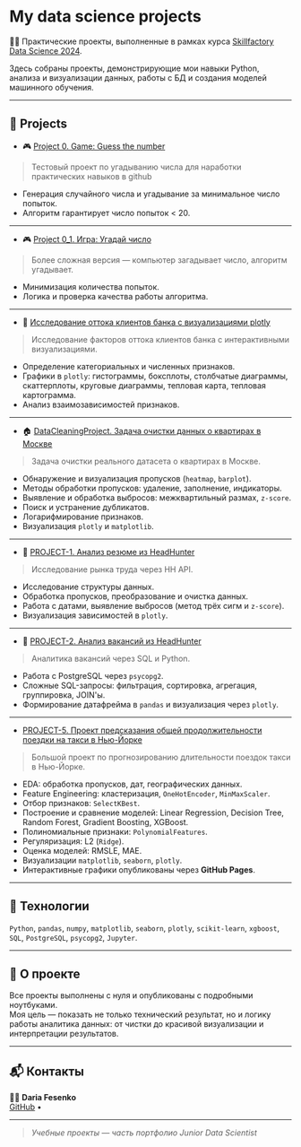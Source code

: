 # My data science projects

👩‍💻 Практические проекты, выполненные в рамках курса [Skillfactory Data Science 2024](https://skillfactory.ru/data-scientist).

Здесь собраны проекты, демонстрирующие мои навыки Python, анализа и визуализации данных, работы с БД и создания моделей машинного обучения.

---

## 🚀 Projects

* 🎮 [Project 0. Game: Guess the number](https://github.com/dafe1988/SF-DSPR-174/tree/master/Project_0)

> Тестовый проект по угадыванию числа для наработки практических навыков в github

- Генерация случайного числа и угадывание за минимальное число попыток.
- Алгоритм гарантирует число попыток < 20.

---

* 🎮 [Project 0_1. Игра: Угадай число](https://github.com/dafe1988/SF-DSPR-174/tree/master/Project_0_1)

> Более сложная версия — компьютер загадывает число, алгоритм угадывает.

- Минимизация количества попыток.
- Логика и проверка качества работы алгоритма.

---

* 🏦 [Исследование оттока клиентов банка с визуализациями plotly](https://github.com/dafe1988/SF-DSPR-174/tree/master/Churn_for_bank_customers)

> Исследование факторов оттока клиентов банка с интерактивными визуализациями.

- Определение категориальных и численных признаков.
- Графики в `plotly`: гистограммы, боксплоты, столбчатые диаграммы, скаттерплоты, круговые диаграммы, тепловая карта, тепловая картограмма.
- Анализ взаимозависимостей признаков.

---

* 🏠 [DataCleaningProject. Задача очистки данных о квартирах в Москве](https://github.com/dafe1988/SF-DSPR-174/tree/master/DataCleaningProject)


> Задача очистки реального датасета о квартирах в Москве.

- Обнаружение и визуализация пропусков (`heatmap`, `barplot`).
- Методы обработки пропусков: удаление, заполнение, индикаторы.
- Выявление и обработка выбросов: межквартильный размах, `z-score`.
- Поиск и устранение дубликатов.
- Логарифмирование признаков.
- Визуализация `plotly` и `matplotlib`.

---

* 👔 [PROJECT-1. Анализ резюме из HeadHunter](https://github.com/dafe1988/SF-DSPR-174/tree/master/PROJECT_1)

> Исследование рынка труда через HH API.

- Исследование структуры данных.
- Обработка пропусков, преобразование и очистка данных.
- Работа с датами, выявление выбросов (метод трёх сигм и `z-score`).
- Визуализация зависимостей в `plotly`.

---

* 💼 [PROJECT-2. Анализ вакансий из HeadHunter](https://github.com/dafe1988/SF-DSPR-174/tree/master/PROJECT_2)


> Аналитика вакансий через SQL и Python.

- Работа с PostgreSQL через `psycopg2`.
- Сложные SQL-запросы: фильтрация, сортировка, агрегация, группировка, JOIN'ы.
- Формирование датафрейма в `pandas` и визуализация через `plotly`.

---

* [PROJECT-5. Проект предсказания общей продолжительности поездки на такси в Нью-Йорке](https://github.com/dafe1988/SF-DSPR-174/tree/master/PROJECT_5_%20Regression)

> Большой проект по прогнозированию длительности поездок такси в Нью-Йорке.

- EDA: обработка пропусков, дат, географических данных.
- Feature Engineering: кластеризация, `OneHotEncoder`, `MinMaxScaler`.
- Отбор признаков: `SelectKBest`.
- Построение и сравнение моделей: Linear Regression, Decision Tree, Random Forest, Gradient Boosting, XGBoost.
- Полиномиальные признаки: `PolynomialFeatures`.
- Регуляризация: L2 (`Ridge`).
- Оценка моделей: RMSLE, MAE.
- Визуализации `matplotlib`, `seaborn`, `plotly`.
- Интерактивные графики опубликованы через **GitHub Pages**.

---

## 🧰 Технологии

`Python`, `pandas`, `numpy`, `matplotlib`, `seaborn`, `plotly`, `scikit-learn`, `xgboost`, `SQL`, `PostgreSQL`, `psycopg2`, `Jupyter`.

---

## 📌 О проекте

Все проекты выполнены с нуля и опубликованы с подробными ноутбуками.  
Моя цель — показать не только технический результат, но и логику работы аналитика данных: от чистки до красивой визуализации и интерпретации результатов.

---

## 📬 Контакты

👩‍💻 **Daria Fesenko**  
[GitHub](https://github.com/dafe1988) • 

---

> _Учебные проекты — часть портфолио Junior Data Scientist_